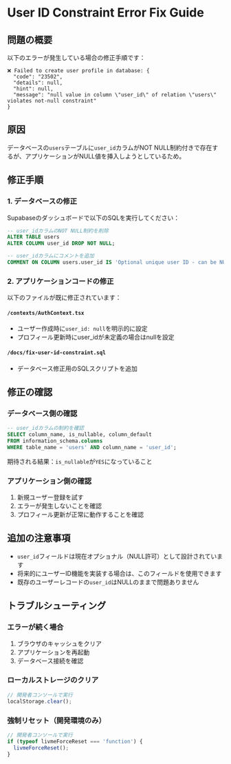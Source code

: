 # User ID Constraint Error Fix Guide

## 問題の概要
以下のエラーが発生している場合の修正手順です：

```
❌ Failed to create user profile in database: {
  "code": "23502",
  "details": null,
  "hint": null,
  "message": "null value in column \"user_id\" of relation \"users\" violates not-null constraint"
}
```

## 原因
データベースの`users`テーブルに`user_id`カラムがNOT NULL制約付きで存在するが、アプリケーションがNULL値を挿入しようとしているため。

## 修正手順

### 1. データベースの修正
Supabaseのダッシュボードで以下のSQLを実行してください：

```sql
-- user_idカラムのNOT NULL制約を削除
ALTER TABLE users 
ALTER COLUMN user_id DROP NOT NULL;

-- user_idカラムにコメントを追加
COMMENT ON COLUMN users.user_id IS 'Optional unique user ID - can be NULL';
```

### 2. アプリケーションコードの修正
以下のファイルが既に修正されています：

#### `/contexts/AuthContext.tsx`
- ユーザー作成時に`user_id: null`を明示的に設定
- プロフィール更新時にuser_idが未定義の場合はnullを設定

#### `/docs/fix-user-id-constraint.sql`
- データベース修正用のSQLスクリプトを追加

## 修正の確認

### データベース側の確認
```sql
-- user_idカラムの制約を確認
SELECT column_name, is_nullable, column_default 
FROM information_schema.columns 
WHERE table_name = 'users' AND column_name = 'user_id';
```

期待される結果：`is_nullable`が`YES`になっていること

### アプリケーション側の確認
1. 新規ユーザー登録を試す
2. エラーが発生しないことを確認
3. プロフィール更新が正常に動作することを確認

## 追加の注意事項

- `user_id`フィールドは現在オプショナル（NULL許可）として設計されています
- 将来的にユーザーID機能を実装する場合は、このフィールドを使用できます
- 既存のユーザーレコードの`user_id`はNULLのままで問題ありません

## トラブルシューティング

### エラーが続く場合
1. ブラウザのキャッシュをクリア
2. アプリケーションを再起動
3. データベース接続を確認

### ローカルストレージのクリア
```javascript
// 開発者コンソールで実行
localStorage.clear();
```

### 強制リセット（開発環境のみ）
```javascript
// 開発者コンソールで実行
if (typeof livmeForceReset === 'function') {
  livmeForceReset();
}
```